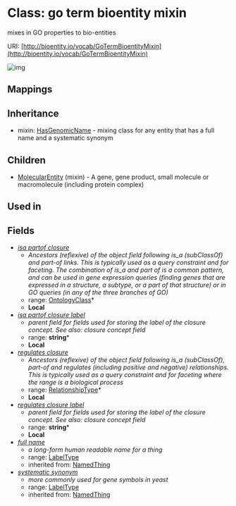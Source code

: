 # Class: go term bioentity mixin


mixes in GO properties to bio-entities

URI: [http://bioentity.io/vocab/GoTermBioentityMixin](http://bioentity.io/vocab/GoTermBioentityMixin)

![img](http://yuml.me/diagram/nofunky;dir:TB/class/\[GoTermBioentityMixin|isa_partof_closure_label:string%20*;regulates_closure_label:string%20*;full_name(i):label_type%20%3F;systematic_synonym(i):label_type%20%3F]-%20regulates%20closure%20*>\[RelationshipType],%20\[GoTermBioentityMixin]-%20isa%20partof%20closure%20*>\[OntologyClass],%20\[GoTermBioentityMixin]uses%20-.->\[HasGenomicName],%20\[MolecularEntity]uses%20-.->\[GoTermBioentityMixin])
## Mappings

## Inheritance

 *  mixin: [HasGenomicName](HasGenomicName.md) - mixing class for any entity that has a full name and a systematic synonym
## Children

 * [MolecularEntity](MolecularEntity.md) (mixin)  - A gene, gene product, small molecule or macromolecule (including protein complex)
## Used in

## Fields

 * _[isa partof closure](isa_partof_closure.md)_
    * _Ancestors (reflexive) of the object field following is_a (subClassOf) and part-of links. This is typically used as a query constraint and for faceting. The combination of is_a and part of is a common pattern, and can be used in gene expression queries (finding genes that are expressed in a structure, a subtype, or a part of that structure) or in GO queries (in any of the three branches of GO)_
    * range: [OntologyClass](OntologyClass.md)*
    * __Local__
 * _[isa partof closure label](isa_partof_closure_label.md)_
    * _parent field for fields used for storing the label of the closure concept. See also: closure concept field_
    * range: **string***
    * __Local__
 * _[regulates closure](regulates_closure.md)_
    * _Ancestors (reflexive) of the object field following is_a (subClassOf), part-of and regulates (including positive and negative) relationships. This is typically used as a query constraint and for faceting where the range is a biological process_
    * range: [RelationshipType](RelationshipType.md)*
    * __Local__
 * _[regulates closure label](regulates_closure_label.md)_
    * _parent field for fields used for storing the label of the closure concept. See also: closure concept field_
    * range: **string***
    * __Local__
 * _[full name](full_name.md)_
    * _a long-form human readable name for a thing_
    * range: [LabelType](LabelType.md)
    * inherited from: [NamedThing](NamedThing.md)
 * _[systematic synonym](systematic_synonym.md)_
    * _more commonly used for gene symbols in yeast_
    * range: [LabelType](LabelType.md)
    * inherited from: [NamedThing](NamedThing.md)
